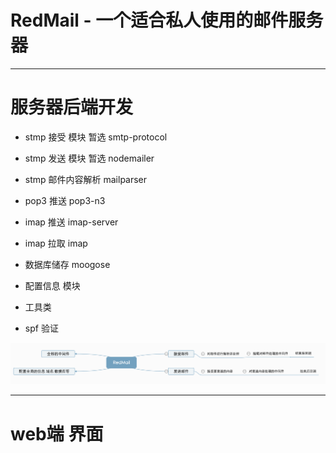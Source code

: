 # RedMail - 一个适合私人使用的邮件服务器
---
# 服务器后端开发
- stmp 接受 模块 暂选 smtp-protocol
- stmp 发送 模块 暂选 nodemailer
- stmp 邮件内容解析 mailparser
- pop3 推送 pop3-n3
- imap 推送 imap-server
- imap 拉取 imap
- 数据库储存 moogose

- 配置信息 模块
- 工具类

- spf 验证

![plan](./RedMail-plan.png)

---

# web端 界面
